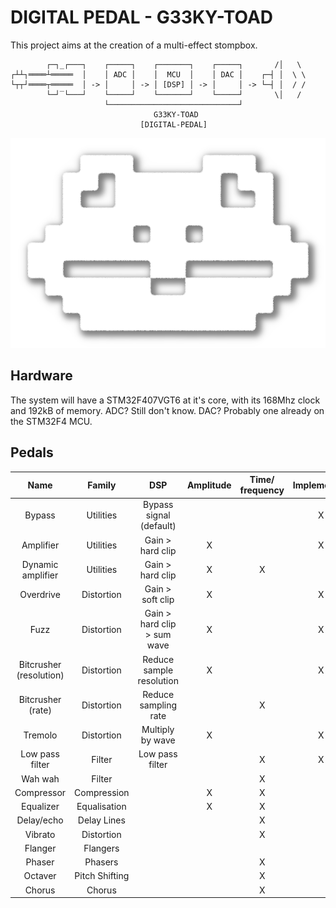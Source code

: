 # DIGITAL PEDAL - G33KY-TOAD
This project aims at the creation of a multi-effect stompbox.
```
        ┌─┐_┌───┐    ┌─────┐    ┌───────┐    ┌─────┐       /│   \
┌┴┴┐════┴═════  │    │ ADC │    │  MCU  │    │ DAC │    ┌─┤ │  \ \
└┬┬┘════┬═════  │ -> │     │ -> │ [DSP] │ -> │     │ -> └─┤ │  / /
        └─┘‾└───┘    └─────┘    └───────┘    └─────┘       \│   /
                     └─────────────────────────────┘
                                G33KY-TOAD
                             [DIGITAL-PEDAL]
```
<p align="center">
  <img src="https://github.com/giacomo-ascari/digital-pedal/blob/main/logo360x.png?raw=true" />
</p>

## Hardware
The system will have a STM32F407VGT6 at it's core, with its 168Mhz clock and 192kB of memory.
ADC? Still don't know.
DAC? Probably one already on the STM32F4 MCU.

## Pedals
|           Name          |     Family     |             DSP             | Amplitude | Time/ frequency | Implemented |
|:-----------------------:|:--------------:|:---------------------------:|:---------:|:---------------:|:-----------:|
| Bypass                  | Utilities      | Bypass signal (default)     |           |                 |      X      |
| Amplifier               | Utilities      | Gain > hard clip            |     X     |                 |      X      |
| Dynamic amplifier       | Utilities      | Gain > hard clip            |     X     |        X        |             |
| Overdrive               | Distortion     | Gain > soft clip            |     X     |                 |      X      |
| Fuzz                    | Distortion     | Gain > hard clip > sum wave |     X     |                 |      X      |
| Bitcrusher (resolution) | Distortion     | Reduce sample resolution    |     X     |                 |      X      |
| Bitcrusher (rate)       | Distortion     | Reduce sampling rate        |           |        X        |             |
| Tremolo                 | Distortion     | Multiply by wave            |     X     |                 |      X      |
| Low pass filter         | Filter         | Low pass filter             |           |        X        |      X      |
| Wah wah                 | Filter         |                             |           |        X        |             |
| Compressor              | Compression    |                             |     X     |        X        |             |
| Equalizer               | Equalisation   |                             |     X     |        X        |             |
| Delay/echo              | Delay Lines    |                             |           |        X        |             |
| Vibrato                 | Distortion     |                             |           |        X        |             |
| Flanger                 | Flangers       |                             |           |                 |             |
| Phaser                  | Phasers        |                             |           |        X        |             |
| Octaver                 | Pitch Shifting |                             |           |        X        |             |
| Chorus                  | Chorus         |                             |           |        X        |             |

